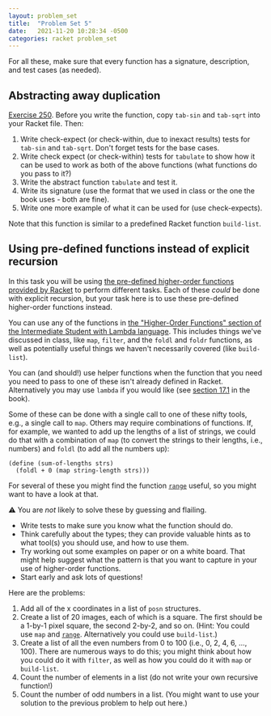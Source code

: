 ```yaml
---
layout: problem_set
title:  "Problem Set 5"
date:   2021-11-20 10:28:34 -0500
categories: racket problem_set
---
```


For all these, make sure that every function has a
signature, description, and test cases (as needed).

## Abstracting away duplication

[Exercise 250](https://htdp.org/2021-02-24/part_three.html#%28counter._%28exercise._ex~3aabs-tabulate%29%29).
Before you write the function, copy `tab-sin` and `tab-sqrt` into your
Racket file. Then:

1. Write check-expect (or check-within, due to inexact results) tests
   for `tab-sin` and `tab-sqrt`. Don\'t forget tests for the base
   cases.
2. Write check expect (or check-within) tests for `tabulate` to show
   how it can be used to work as both of the above functions (what
   functions do you pass to it?)
3. Write the abstract function `tabulate` and test it.
4. Write its signature (use the format that we used in class or the one
   the book uses - both are fine).
5. Write one more example of what it can be used for (use
   check-expects).

Note that this function is similar to a predefined Racket function
`build-list`.

## Using pre-defined functions instead of explicit recursion

In this task you will be using [the pre-defined higher-order
functions provided by Racket](https://docs.racket-lang.org/htdp-langs/intermediate-lam.html#%28part._htdp-intermediate-lambda._.Higher-.Order_.Functions%29)
to perform different tasks.
Each of these _could_ be done with explicit
recursion, but your task here is to use these pre-defined
higher-order functions instead.

You can use any of the functions in [the "Higher-Order Functions" section
of the Intermediate Student with Lambda language](https://docs.racket-lang.org/htdp-langs/intermediate-lam.html#%28part._htdp-intermediate-lambda._.Higher-.Order_.Functions%29).
This includes things we've discussed in class, like `map`, `filter`,
and the `foldl` and `foldr` functions, as well as potentially useful things
we haven't necessarily covered (like `build-list`).

You can (and should!) use helper functions when the
function that you need you need to pass to one of these isn't already
defined in Racket. Alternatively you may use `lambda` if you would like
(see [section
17.1](https://htdp.org/2021-02-24/part_three.html#%28part._sec~3aint-lambda%29)
in the book).

Some of these can be done with a single call to one of these nifty
tools, e.g., a single call to `map`. Others may require combinations
of functions. If, for example, we wanted to add up the lengths of a list
of strings, we could do that with a combination of `map` (to convert
the strings to their lengths, i.e., numbers) and `foldl` (to add all
the numbers up):

```racket
(define (sum-of-lengths strs)
  (foldl + 0 (map string-length strs)))
```

For several of these you might find the function [`range`](https://docs.racket-lang.org/htdp-langs/intermediate-lam.html#%28def._htdp-intermediate-lambda._%28%28lib._lang%2Fhtdp-intermediate-lambda..rkt%29._range%29%29) useful, so you might want to have a look at that.

⚠️ You are _not_ likely to solve these by guessing and flailing.

- Write tests to make sure you know what the function should do.
- Think carefully about the types; they can provide valuable hints as
  to what tool(s) you should use, and how to use them.
- Try working out some examples on paper or on a white board. That might
  help suggest what the pattern is that you want to capture in your use
  of higher-order functions.
- Start early and ask lots of questions!

Here are the problems:

1. Add all of the x coordinates in a list of `posn` structures.
2. Create a list of 20 images, each of which is a square. The first
   should be a 1-by-1 pixel square, the second 2-by-2, and so on.
   (Hint: You could use `map` and [`range`](https://docs.racket-lang.org/htdp-langs/intermediate-lam.html#%28def._htdp-intermediate-lambda._%28%28lib._lang%2Fhtdp-intermediate-lambda..rkt%29._range%29%29). Alternatively you could use `build-list`.)
3. Create a list of all the even numbers from 0 to 100 (i.e., 0, 2, 4, 6, …, 100). There
   are numerous ways to do this; you might think about how you could do it with
   `filter`, as well as how you could do it with `map` or `build-list`.
4. Count the number of elements in a list (do not write your own
   recursive function!)
5. Count the number of odd numbers in a list. (You might want to use your
   solution to the previous problem to help out here.)
